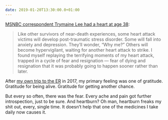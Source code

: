 ```yaml
---
date: 2019-01-20T13:30:00.0+01:00
---
```


[MSNBC correspondent Trymaine Lee had a heart at age 38](https://www.nytimes.com/2019/01/19/opinion/sunday/heart-attack-young-men.html):

> Like other survivors of near-death experiences, some heart attack victims will develop post-traumatic stress disorder. Some will fall into anxiety and depression. They’ll wonder, “Why me?” Others will become hypervigilant, waiting for another heart attack to strike. I found myself replaying the terrifying moments of my heart attack, trapped in a cycle of fear and resignation — fear of dying and resignation that it was probably going to happen sooner rather than later.

After [my own trip to the ER](/essays/lucky/) in 2017, my primary feeling was one of gratitude. Gratitude for being alive. Gratitude for getting another chance.

But every so often, there was the fear. Every ache and pain got further introspection, just to be sure. And heartburn? Oh man, heartburn freaks my shit out, every, single time. It doesn’t help that one of the medicines I take daily now causes it.
